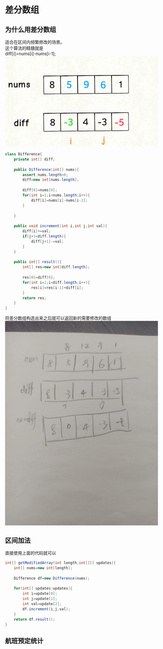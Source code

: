 #  差分数组
## 为什么用差分数组
适合在区间内频繁修改的场景。  
这个算法的精髓就是  
diff[i]=nums[i]-nums[i-1];
![](https://raw.githubusercontent.com/aryangzhu/blogImage/master/%E5%B7%AE%E5%88%86%E6%95%B0%E7%BB%84.png)  

```java
class Difference{
	private int[] diff;
    
    public Difference(int[] nums){
        assert nums.length>0;
        diff=new int[nums.length];
        
        diff[0]=nums[0];
        for(int i=1;i<nums.length;i++){
            diff[i]=nums[i]-nums[i-1];
        }
        
    }
    
    public void increment(int i,int j,int val){
        diff[i]+=val;
        if(j+1<diff.length){
            diff[j+1]-=val;
        }
    }
    
    public int[] result(){
        int[] res=new int[diff.length];
        
        res[0]=diff[0];
        for(int i=1;i<diff.length;i++){
            res[i]=res[i-1]+diff[i];
        }
        return res;
    }
}
```
将差分数组构造出来之后就可以返回新的需要修改的数组  
![](https://raw.githubusercontent.com/aryangzhu/blogImage/master/%E5%B7%AE%E5%88%86%E6%95%B0%E7%BB%84_res.jpg)
## 区间加法
直接使用上面的代码就可以  
```java
int[] getModifiedArray(int length,int[][] updates){
	int[] nums=new int[length];
    
    Difference df=new Difference(nums);
    
    for(int[] updates:updates){
        int i=update[0];
        int j=update[1];
        int val=update[2];
        df.increment(i,j,val);
    }
    return df.result();
}
```
## 航班预定统计

